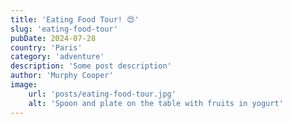 ```yaml
---
title: 'Eating Food Tour! 😍'
slug: 'eating-food-tour'
pubDate: 2024-07-28
country: 'Paris'
category: 'adventure'
description: 'Some post description'
author: 'Murphy Cooper'
image:
    url: 'posts/eating-food-tour.jpg'
    alt: 'Spoon and plate on the table with fruits in yogurt'
---
```

